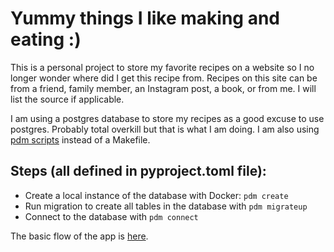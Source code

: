 # Yummy things I like making and eating :)

This is a personal project to store my favorite recipes on a website so I no longer wonder where did I get this recipe from. Recipes on this site can be from a friend, family member, an Instagram post, a book, or from me. I will list the source if applicable. 

I am using a postgres database to store my recipes as a good excuse to use postgres. Probably total overkill but that is what I am doing. I am also using [pdm scripts](https://pdm-project.org/latest/usage/scripts/) instead of a Makefile.

## Steps (all defined in pyproject.toml file):
* Create a local instance of the database with Docker: `pdm create`
* Run migration to create all tables in the database with `pdm migrateup`
* Connect to the database with `pdm connect`

The basic flow of the app is [here](https://play.d2lang.com/?script=rJIxawMxDIV3_wovGXOGgyxHKXTJlNK5U1BsxTY9n11JuRBK_3txuEsz9IZAxyfhp6dPdpHQSsxDpyn6IEodKJ8ZqdNfSutoayeIFO6MqYobQSJgoZOVxuZkBG1Ytdvp3bptePRKaw5QsNMxgUf1rRQjjY_YOhxX7bZcJORhwdKBwAEYHzbNLJ6QP_ulrJZikX_NeoHU_2V4Kn0G15zjR0zoIjSZvKmqVGVsTikPbDZmA-bteIw2Qr9_f3nd7XfZ54VhE2y9fta_jOatb9hqe75Krc2nv69fY97Z3X5HkNRfl9JPaz3zIgQ3wVuY_RMAAP__&).